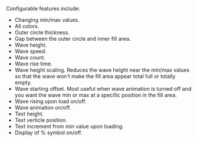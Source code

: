 Configurable features include:
 * Changing min/max values.
 * All colors.
 * Outer circle thickness.
 * Gap between the outer circle and inner fill area.
 * Wave height.
 * Wave speed.
 * Wave count.
 * Wave rise time.
 * Wave height scaling. Reduces the wave height near the min/max values so that the wave won't make the fill area appear total full or totally empty.
 * Wave starting offset. Most useful when wave animation is turned off and you want the wave min or max at a specific position in the fill area.
 * Wave rising upon load on/off.
 * Wave animation on/off.
 * Text height.
 * Text verticle position.
 * Text increment from min value upon loading.
 * Display of % symbol on/off.